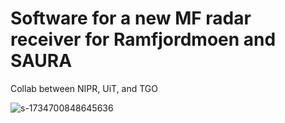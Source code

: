# Software for a new MF radar receiver for Ramfjordmoen and SAURA

Collab between NIPR, UiT, and TGO
 
![s-1734700848645636](https://github.com/user-attachments/assets/3fb0652c-c6c7-4874-8fba-ff8b9c5b3b52)
